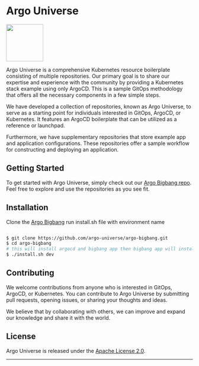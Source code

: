 # Argo Universe
<img src="https://cncf-branding.netlify.app/img/projects/argo/horizontal/color/argo-horizontal-color.png" height="100" alt="" />

Argo Universe is a comprehensive Kubernetes resource boilerplate consisting of multiple repositories. Our primary goal is to share our expertise and experience with the community by providing a Kubernetes stack example using only ArgoCD. This is a sample GitOps methodology that offers all the necessary components in a few simple steps.

We have developed a collection of repositories, known as Argo Universe, to serve as a starting point for individuals interested in GitOps, ArgoCD, or Kubernetes. It features an ArgoCD boilerplate that can be utilized as a reference or launchpad.

Furthermore, we have supplementary repositories that store example app and application configurations. These repositories offer a sample workflow for constructing and deploying an application.


## Getting Started

To get started with Argo Universe, simply check out our [Argo Bigbang repo](https://github.com/argo-universe/argo-bigbang). Feel free to explore and use the repositories as you see fit.


## Installation

Clone the  [Argo Bigbang](https://github.com/argo-universe/argo-bigbang) run install.sh file with environment name

```bash

$ git clone https://github.com/argo-universe/argo-bigbang.git
$ cd argo-bigbang 
# this will install argocd and bigbang app then bigbang app will install  cluster addons and sample app
$ ./install.sh dev
```


## Contributing

We welcome contributions from anyone who is interested in GitOps, ArgoCD, or Kubernetes. You can contribute to Argo Universe by submitting pull requests, opening issues, or sharing your thoughts and ideas.

We believe that by collaborating with others, we can improve and expand our knowledge and share it with the world.

## License

Argo Universe is released under the [Apache License 2.0](LICENSE.md). 

--- 

